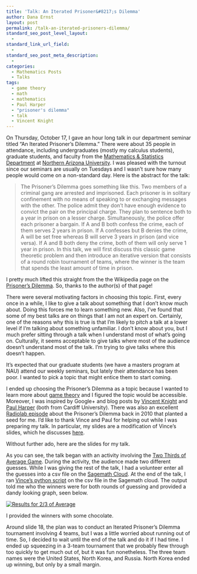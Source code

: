 ```yaml
---
title: 'Talk: An Iterated Prisoner&#8217;s Dilemma'
author: Dana Ernst
layout: post
permalink: /talk-an-iterated-prisoners-dilemma/
standard_seo_post_level_layout:
  - 
standard_link_url_field:
  - 
standard_seo_post_meta_description:
  - 
categories:
  - Mathematics Posts
  - Talks
tags:
  - game theory
  - math
  - mathematics
  - Paul Harper
  - "prisoner's dilemma"
  - talk
  - Vincent Knight
---
```

On Thursday, October 17, I gave an hour long talk in our department seminar titled &#8220;An Iterated Prisoner&#8217;s Dilemma.&#8221; There were about 35 people in attendance, including undergraduates (mostly my calculus students), graduate students, and faculty from the [Mathematics & Statistics Department][1] at [Northern Arizona University][2]. I was pleased with the turnout since our seminars are usually on Tuesdays and I wasn&#8217;t sure how many people would come on a non-standard day. Here is the abstract for the talk:

> The Prisoner&#8217;s Dilemma goes something like this. Two members of a criminal gang are arrested and imprisoned. Each prisoner is in solitary confinement with no means of speaking to or exchanging messages with the other. The police admit they don&#8217;t have enough evidence to convict the pair on the principal charge. They plan to sentence both to a year in prison on a lesser charge. Simultaneously, the police offer each prisoner a bargain. If A and B both confess the crime, each of them serves 2 years in prison. If A confesses but B denies the crime, A will be set free whereas B will serve 3 years in prison (and vice versa). If A and B both deny the crime, both of them will only serve 1 year in prison. In this talk, we will first discuss this classic game theoretic problem and then introduce an iterative version that consists of a round robin tournament of teams, where the winner is the team that spends the least amount of time in prison.

I pretty much lifted this straight from the the Wikipedia page on the [Prisoner&#8217;s Dilemma][3]. So, thanks to the author(s) of that page!

There were several motivating factors in choosing this topic. First, every once in a while, I like to give a talk about something that I don&#8217;t know much about. Doing this forces me to learn something new. Also, I&#8217;ve found that some of my best talks are on things that I am not an expert on. Certainly, one of the reasons why this is true is that I&#8217;m likely to pitch a talk at a lower level if I&#8217;m talking about something unfamiliar. I don&#8217;t know about you, but I much prefer sitting through a talk when I understand most of what&#8217;s going on. Culturally, it seems acceptable to give talks where most of the audience doesn&#8217;t understand most of the talk. I&#8217;m trying to give talks where this doesn&#8217;t happen.

It&#8217;s expected that our graduate students (we have a masters program at NAU) attend our weekly seminars, but lately their attendance has been poor. I wanted to pick a topic that might entice them to start coming.

I ended up choosing the Prisoner&#8217;s Dilemma as a topic because I wanted to learn more about [game theory][4] and I figured the topic would be accessible. Moreover, I was inspired by Google+ and blog posts by [Vincent Knight][5] and [Paul Harper][6] (both from Cardiff University). There was also an excellent [Radiolab episode][7] about the Prisoner&#8217;s Dilemma back in 2010 that planted a seed for me. I&#8217;d like to thank Vince and Paul for helping out while I was preparing my talk. In particular, my slides are a modification of Vince&#8217;s slides, which he discusses [here][8].

Without further ado, here are the slides for my talk.

<center>
  </p> 
  
  <p>
  </p>
  
  <p>
    </center>
  </p>
  
  <p>
    As you can see, the talk began with an activity involving the <a href="http://en.wikipedia.org/wiki/Guess_2/3_of_the_average">Two Thirds of Average Game</a>. During the activity, the audience made two different guesses. While I was giving the rest of the talk, I had a volunteer enter all the guesses into a csv file on the <a href="https://cloud.sagemath.com/">Sagemath Cloud</a>. At the end of the talk, I ran <a href="https://github.com/drvinceknight/two_thirds_of_the_average_game">Vince&#8217;s python script</a> on the csv file in the Sagemath cloud. The output told me who the winners were for both rounds of guessing and provided a dandy looking graph, seen below.
  </p>
  
  <p>
    <a href="http://i0.wp.com/danaernst.com/wp-content/uploads/2013/10/Results_for_danasdata.csv.png"><img src="http://i0.wp.com/danaernst.com/wp-content/uploads/2013/10/Results_for_danasdata.csv.png?fit=610%2C458" alt="Results for 2/3 of Average" class="aligncenter size-full wp-image-1094" data-recalc-dims="1" /></a>
  </p>
  
  <p>
    I provided the winners with some chocolate.
  </p>
  
  <p>
    Around slide 18, the plan was to conduct an Iterated Prisoner&#8217;s Dilemma tournament involving 4 teams, but I was a little worried about running out of time. So, I decided to wait until the end of the talk and do it if I had time. I ended up squeezing in a 3-team tournament that we probably flew through too quickly to get much out of, but it was fun nonetheless. The three team names were the United States, North Korea, and Russia. North Korea ended up winning, but only by a small margin.
  </p>

 [1]: http://nau.edu/cefns/natsci/math/
 [2]: http://nau.edu
 [3]: http://en.wikipedia.org/wiki/Prisoner's_dilemma
 [4]: http://en.wikipedia.org/wiki/Game_theory
 [5]: http://www.vincent-knight.com/
 [6]: http://www.cardiff.ac.uk/maths/contactsandpeople/profiles/harper.html
 [7]: http://www.radiolab.org/story/104082-prisoners-dilemma/
 [8]: http://drvinceknight.blogspot.co.uk/2012/01/playing-games-during-outreach-event.html